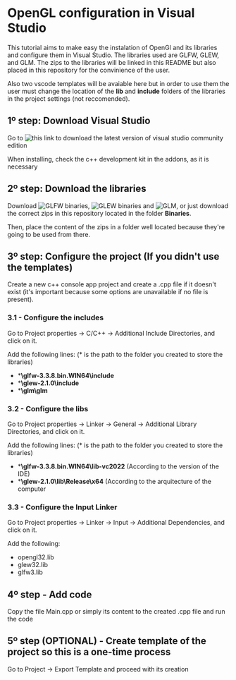 # OpenGL configuration in Visual Studio

This tutorial aims to make easy the instalation of OpenGl and its libraries and configure them in Visual Studio. The libraries used are GLFW, GLEW, and GLM.
The zips to the libraries will be linked in this README but also placed in this repository for the convinience of the user.

Also two vscode templates will be avaiable here but in order to use them the user must change the location of the **lib** and **include** folders of the libraries in the project settings (not reccomended).

## 1º step: Download Visual Studio

Go to ![this link](https://visualstudio.microsoft.com/thank-you-downloading-visual-studio/?sku=Community&channel=Release&version=VS2022&source=VSLandingPage&cid=2030&passive=false) to download the latest version of visual studio community edition

When installing, check the c++ development kit in the addons, as it is necessary
 
## 2º step: Download the libraries

Download ![GLFW binaries](), ![GLEW binaries]() and ![GLM](), or just download the correct zips in this repository located in the folder **Binaries**.

Then, place the content of the zips in a folder well located because they're going to be used from there.

## 3º step: Configure the project (If you didn't use the templates)

Create a new c++ console app project and create a .cpp file if it doesn't exist (it's important because some options are unavailable if no file is present).

### 3.1 - Configure the includes

Go to Project properties -> C/C++ -> Additional Include Directories, and click on it.

Add the following lines: (* is the path to the folder you created to store the libraries)

- ***\glfw-3.3.8.bin.WIN64\include**
- ***\glew-2.1.0\include**
- ***\glm\glm**

### 3.2 - Configure the libs

Go to Project properties -> Linker -> General -> Additional Library Directories, and click on it.

Add the following lines: (* is the path to the folder you created to store the libraries)

- ***\glfw-3.3.8.bin.WIN64\lib-vc2022** (According to the version of the IDE)
- ***\glew-2.1.0\lib\Release\x64** (According to the arquitecture of the computer

### 3.3 - Configure the Input Linker

Go to Project properties -> Linker -> Input -> Additional Dependencies, and click on it.

Add the following:

- opengl32.lib
- glew32.lib
- glfw3.lib

## 4º step - Add code

Copy the file Main.cpp or simply its content to the created .cpp file and run the code

## 5º step (OPTIONAL) - Create template of the project so this is a one-time process

Go to Project -> Export Template and proceed with its creation
